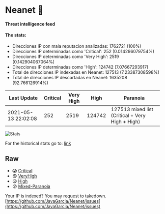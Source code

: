 # Neanet :hocho:
#### Threat intelligence feed
#### The stats:

- Direcciones IP con mala reputacion analizadas: 1762721 (100%)
- Direcciones IP determinadas como 'Critical':  252 (0.014296079754%)
- Direcciones IP determinadas como 'Very High':  2519 (0.142904067064%)
- Direcciones IP determinadas como 'High':  124742 (7.07667293917)
- Total de direcciones IP indexadas en Neanet:  127513 (7.23387308598%)
- Total de direcciones IP descartadas en Neanet:  1635208 (92.766126914%)

| Last Update | Critical | Very High | High | Paranoia |
| --- | --- | --- | --- | --- |
| 2021-05-13 22:02:08 | 252 | 2519 | 124742 | 127513 mixed list (Critical + Very High + High)|

![Stats](https://docs.google.com/spreadsheets/d/e/2PACX-1vSnaNMIXVabIpDJjufMlzH7poXnshF3mgd8Is1g9ytUEzVsP5my4Trn8f-xkoLLQ38xpL3HtmUexLo6/pubchart?oid=501124687&format=image)

For the historical stats go to: [link](/stats.csv)
## Raw
- :scream: [Critical](https://raw.githubusercontent.com/JavaGarcia/Neanet/master/blacklists/neanet_critical.txt)
- :fearful: [VeryHigh](https://raw.githubusercontent.com/JavaGarcia/Neanet/master/blacklists/neanet_veryHigh.txtt)
- :frowning: [High](https://raw.githubusercontent.com/JavaGarcia/Neanet/master/blacklists/neanet_high.txt)
- :dizzy_face: [Mixed-Paranoia](https://raw.githubusercontent.com/JavaGarcia/Neanet/master/blacklists/neanet_all.txt)


Your IP is indexed? You may request to takedown. [https://github.com/JavaGarcia/Neanet/issues](https://github.com/JavaGarcia/Neanet/issues)







































































































































































































































































































































































































































































































































































































































































































































































































































































































































































































































































































































































































































































































































































































































































































































































































































































































































































































































































































































































































































































































































































































































































































































































































































































































































































































































































































































































































































































































































































































































































































































































































































































































































































































































































































































































































































































































































































































































































































































































































































































































































































































































































































































































































































































































































































































































































































































































































































































































































































































































































































































































































































































































































































































































































































































































































































































































































































































































































































































































































































































































































































































































































































































































































































































































































